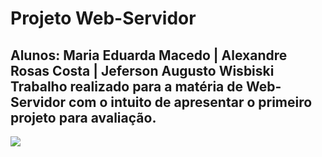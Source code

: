 # Projeto Web-Servidor

## Alunos: Maria Eduarda Macedo | Alexandre Rosas Costa | Jeferson Augusto Wisbiski                                                                                                                                                                 Trabalho realizado para a matéria de Web-Servidor com o intuito de apresentar o primeiro projeto para avaliação. 

<img src="https://img.shields.io/static/v1?label=Linguagem&message=PHP&color=7159c1&style= for-the-badge&logo=GHOST">